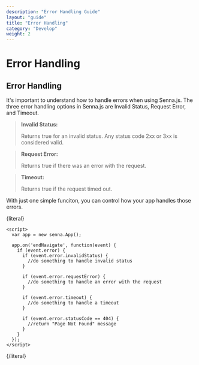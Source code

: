 ```yaml
---
description: "Error Handling Guide"
layout: "guide"
title: "Error Handling"
category: "Develop"
weight: 2
---
```


# Error Handling

<article id="error-handling">

## Error Handling

It's important to understand how to handle errors when using Senna.js. The three error handling options in Senna.js are Invalid Status, Request Error, and Timeout.

>**Invalid Status:**
>
>Returns true for an invalid status. Any status code 2xx or 3xx is considered valid.

>**Request Error:**
>
>Returns true if there was an error with the request.

>**Timeout:**
>
>Returns true if the request timed out.

With just one simple funciton, you can control how your app handles those errors.

{literal}
```
<script>
  var app = new senna.App();

  app.on('endNavigate', function(event) {
    if (event.error) {
      if (event.error.invalidStatus) {
        //do something to handle invalid status
      }

      if (event.error.requestError) {
        //do something to handle an error with the request
      }

      if (event.error.timeout) {
        //do something to handle a timeout
      }

      if (event.error.statusCode == 404) {
        //return "Page Not Found" message
      }
    }
  });
</script>
```
{/literal}

</article>